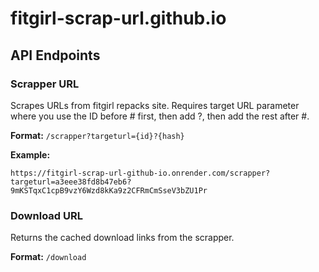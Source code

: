 # fitgirl-scrap-url.github.io

## API Endpoints

### Scrapper URL
Scrapes URLs from fitgirl repacks site. Requires target URL parameter where you use the ID before # first, then add ?, then add the rest after #.

**Format:** `/scrapper?targeturl={id}?{hash}`

**Example:**
```
https://fitgirl-scrap-url-github-io.onrender.com/scrapper?targeturl=a3eee38fd8b47eb6?9mKSTqxC1cpB9vzY6Wzd8kKa9z2CFRmCmSseV3bZU1Pr
```

### Download URL
Returns the cached download links from the scrapper.

**Format:** `/download`
